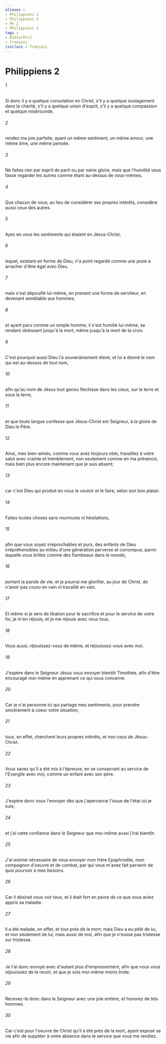 ```yaml
---
aliases : 
- Philippiens 2
- Philippiens 2
- Ph 2
- Philippians 2
tags : 
- Bible/Ph/2
- français
cssclass : français
---
```


# Philippiens 2

###### 1
Si donc il y a quelque consolation en Christ, s'il y a quelque soulagement dans la charité, s'il y a quelque union d'esprit, s'il y a quelque compassion et quelque miséricorde,
###### 2
rendez ma joie parfaite, ayant un même sentiment, un même amour, une même âme, une même pensée.
###### 3
Ne faites rien par esprit de parti ou par vaine gloire, mais que l'humilité vous fasse regarder les autres comme étant au-dessus de vous-mêmes.
###### 4
Que chacun de vous, au lieu de considérer ses propres intérêts, considère aussi ceux des autres.
###### 5
Ayez en vous les sentiments qui étaient en Jésus-Christ,
###### 6
lequel, existant en forme de Dieu, n'a point regardé comme une proie à arracher d'être égal avec Dieu,
###### 7
mais s'est dépouillé lui-même, en prenant une forme de serviteur, en devenant semblable aux hommes;
###### 8
et ayant paru comme un simple homme, il s'est humilié lui-même, se rendant obéissant jusqu'à la mort, même jusqu'à la mort de la croix.
###### 9
C'est pourquoi aussi Dieu l'a souverainement élevé, et lui a donné le nom qui est au-dessus de tout nom,
###### 10
afin qu'au nom de Jésus tout genou fléchisse dans les cieux, sur la terre et sous la terre,
###### 11
et que toute langue confesse que Jésus-Christ est Seigneur, à la gloire de Dieu le Père.
###### 12
Ainsi, mes bien-aimés, comme vous avez toujours obéi, travaillez à votre salut avec crainte et tremblement, non seulement comme en ma présence, mais bien plus encore maintenant que je suis absent;
###### 13
car c'est Dieu qui produit en vous le vouloir et le faire, selon son bon plaisir.
###### 14
Faites toutes choses sans murmures ni hésitations,
###### 15
afin que vous soyez irréprochables et purs, des enfants de Dieu irrépréhensibles au milieu d'une génération perverse et corrompue, parmi laquelle vous brillez comme des flambeaux dans le monde,
###### 16
portant la parole de vie; et je pourrai me glorifier, au jour de Christ, de n'avoir pas couru en vain ni travaillé en vain.
###### 17
Et même si je sers de libation pour le sacrifice et pour le service de votre foi, je m'en réjouis, et je me réjouis avec vous tous.
###### 18
Vous aussi, réjouissez-vous de même, et réjouissez-vous avec moi.
###### 19
J'espère dans le Seigneur Jésus vous envoyer bientôt Timothée, afin d'être encouragé moi-même en apprenant ce qui vous concerne.
###### 20
Car je n'ai personne ici qui partage mes sentiments, pour prendre sincèrement à coeur votre situation;
###### 21
tous, en effet, cherchent leurs propres intérêts, et non ceux de Jésus-Christ.
###### 22
Vous savez qu'il a été mis à l'épreuve, en se consacrant au service de l'Evangile avec moi, comme un enfant avec son père.
###### 23
J'espère donc vous l'envoyer dès que j'apercevrai l'issue de l'état où je suis;
###### 24
et j'ai cette confiance dans le Seigneur que moi-même aussi j'irai bientôt.
###### 25
J'ai estimé nécessaire de vous envoyer mon frère Epaphrodite, mon compagnon d'oeuvre et de combat, par qui vous m'avez fait parvenir de quoi pourvoir à mes besoins.
###### 26
Car il désirait vous voir tous, et il était fort en peine de ce que vous aviez appris sa maladie.
###### 27
Il a été malade, en effet, et tout près de la mort; mais Dieu a eu pitié de lui, et non seulement de lui, mais aussi de moi, afin que je n'eusse pas tristesse sur tristesse.
###### 28
Je l'ai donc envoyé avec d'autant plus d'empressement, afin que vous vous réjouissiez de le revoir, et que je sois moi-même moins triste.
###### 29
Recevez-le donc dans le Seigneur avec une joie entière, et honorez de tels hommes.
###### 30
Car c'est pour l'oeuvre de Christ qu'il a été près de la mort, ayant exposé sa vie afin de suppléer à votre absence dans le service que vous me rendiez.
